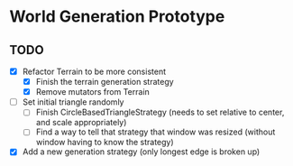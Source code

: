 # World Generation Prototype

## TODO

- [X] Refactor Terrain to be more consistent
  - [X] Finish the terrain generation strategy
  - [X] Remove mutators from Terrain
- [ ] Set initial triangle randomly
  - [ ] Finish CircleBasedTriangleStrategy (needs to set relative to center, and scale appropriately)
  - [ ] Find a way to tell that strategy that window was resized (without window having to know the strategy)
- [X] Add a new generation strategy (only longest edge is broken up)
